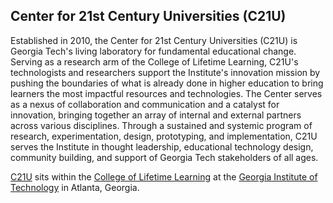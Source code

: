 ## Center for 21st Century Universities (C21U)
Established in 2010, the Center for 21st Century Universities (C21U) is Georgia Tech's living laboratory for fundamental educational change. Serving as a research arm of the College of Lifetime Learning, C21U's technologists and researchers support the Institute's innovation mission by pushing the boundaries of what is already done in higher education to bring learners the most impactful resources and technologies. The Center serves as a nexus of collaboration and communication and a catalyst for innovation, bringing together an array of internal and external partners across various disciplines. Through a sustained and systemic program of research, experimentation, design, prototyping, and implementation, C21U serves the Institute in thought leadership, educational technology design, community building, and support of Georgia Tech stakeholders of all ages.

[C21U](https://c21u.gatech.edu/) sits within the [College of Lifetime Learning](https://cll.gatech.edu/) at the [Georgia Institute of Technology](https://www.gatech.edu/) in Atlanta, Georgia.
